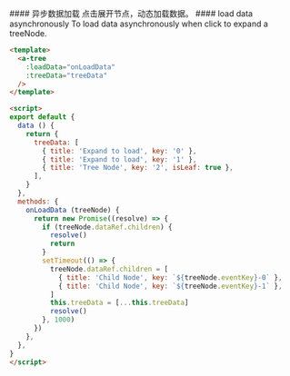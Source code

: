 <cn>
#### 异步数据加载
点击展开节点，动态加载数据。
</cn>

<us>
#### load data asynchronously
To load data asynchronously when click to expand a treeNode.
</us>

```html
<template>
  <a-tree
    :loadData="onLoadData"
    :treeData="treeData"
  />
</template>

<script>
export default {
  data () {
    return {
      treeData: [
        { title: 'Expand to load', key: '0' },
        { title: 'Expand to load', key: '1' },
        { title: 'Tree Node', key: '2', isLeaf: true },
      ],
    }
  },
  methods: {
    onLoadData (treeNode) {
      return new Promise((resolve) => {
        if (treeNode.dataRef.children) {
          resolve()
          return
        }
        setTimeout(() => {
          treeNode.dataRef.children = [
            { title: 'Child Node', key: `${treeNode.eventKey}-0` },
            { title: 'Child Node', key: `${treeNode.eventKey}-1` },
          ]
          this.treeData = [...this.treeData]
          resolve()
        }, 1000)
      })
    },
  },
}
</script>

```

